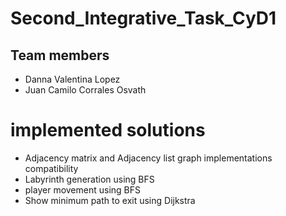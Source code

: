 # Second_Integrative_Task_CyD1

## Team members

* Danna Valentina Lopez
* Juan Camilo Corrales Osvath

# implemented solutions

* Adjacency matrix and Adjacency list graph implementations compatibility
* Labyrinth generation using BFS
* player movement using BFS
* Show minimum path to exit using Dijkstra
